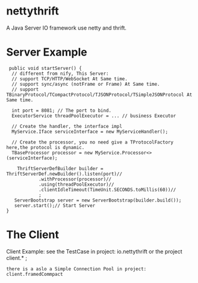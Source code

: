 # nettythrift
A Java Server IO framework  use netty and thrift.

# Server Example

     public void startServer() {
      // different from nify, This Server:
      // support TCP/HTTP/WebSocket At Same time.
      // support sync/async (notFrame or Frame) At Same time.
      // support TBinaryProtocol/TCompactProtocol/TJSONProtocol/TSimpleJSONProtocol At Same time.
      
      int port = 8081; // The port to bind.
      ExecutorService threadPoolExecutor = ... // business Executor
      
      // Create the handler, the interface impl
      MyService.Iface serviceInterface = new MyServiceHandler();

      // Create the processor, you no need give a TProtocolFactory here,the protocol is dynamic.
      TBaseProcessor processor = new MyService.Processor<>(serviceInterface);
    
  		ThriftServerDefBuilder builder = ThriftServerDef.newBuilder().listen(port)//
				.withProcessor(processor)//
				.using(threadPoolExecutor)//
				.clientIdleTimeout(TimeUnit.SECONDS.toMillis(60))//
				;
       ServerBootstrap server = new ServerBootstrap(builder.build());
       server.start();// Start Server
    }
 

# The Client
   Client Example:
    see the TestCase in project: io.nettythrift
    or the project client.* ; 
  
    there is a aslo a Simple Connection Pool in project: client.framedCommpact

